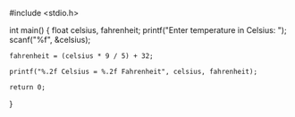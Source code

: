 #include <stdio.h>

int main()
{
    float celsius, fahrenheit;
    printf("Enter temperature in Celsius: ");
    scanf("%f", &celsius);

    fahrenheit = (celsius * 9 / 5) + 32;

    printf("%.2f Celsius = %.2f Fahrenheit", celsius, fahrenheit);

    return 0;
}
